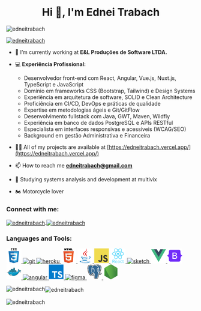 <h1 align="center">Hi 👋, I'm Ednei Trabach</h1>
<p align="left"> 
  <img src="https://komarev.com/ghpvc/?username=edneitrabach&label=Profile%20views&color=0e75b6&style=flat" alt="edneitrabach" /> 
</p>

<p align="left"> 
  <a href="https://github.com/ryo-ma/github-profile-trophy">
    <img src="https://github-profile-trophy.vercel.app/?username=edneitrabach" alt="edneitrabach" />
  </a> 
</p>

- 🔭 I’m currently working at **E&L Produções de Software LTDA.**

- 💻 **Experiência Profissional:**
  - Desenvolvedor front-end com React, Angular, Vue.js, Nuxt.js, TypeScript e JavaScript
  - Domínio em frameworks CSS (Bootstrap, Tailwind) e Design Systems
  - Experiência em arquitetura de software, SOLID e Clean Architecture
  - Proficiência em CI/CD, DevOps e práticas de qualidade
  - Expertise em metodologias ágeis e Git/GitFlow
  - Desenvolvimento fullstack com Java, GWT, Maven, Wildfly
  - Experiência em banco de dados PostgreSQL e APIs RESTful
  - Especialista em interfaces responsivas e acessíveis (WCAG/SEO)
  - Background em gestão Administrativa e Financeira

- 👨‍💻 All of my projects are available at [https://edneitrabach.vercel.app/](https://edneitrabach.vercel.app/)

- 📫 How to reach me **edneitrabach@gmail.com**

- 📖 Studying systems analysis and development at multivix

- 🏍️ Motorcycle lover

<h3 align="left">Connect with me:</h3>
<p align="left">
  <a href="https://linkedin.com/in/edneitrabach" target="blank">
    <img align="center" src="https://raw.githubusercontent.com/rahuldkjain/github-profile-readme-generator/master/src/images/icons/Social/linked-in-alt.svg" alt="edneitrabach" height="30" width="40" />
  </a>
  <a href="https://instagram.com/edneitrabach" target="blank">
    <img align="center" src="https://raw.githubusercontent.com/rahuldkjain/github-profile-readme-generator/master/src/images/icons/Social/instagram.svg" alt="edneitrabach" height="30" width="40" />
  </a>
</p>

<h3 align="left">Languages and Tools:</h3>
<p align="left"> 
  <a href="https://www.w3schools.com/css/" target="_blank" rel="noreferrer"> 
    <img src="https://raw.githubusercontent.com/devicons/devicon/master/icons/css3/css3-original-wordmark.svg" alt="css3" width="40" height="40"/> 
  </a> 
  <a href="https://git-scm.com/" target="_blank" rel="noreferrer"> 
    <img src="https://www.vectorlogo.zone/logos/git-scm/git-scm-icon.svg" alt="git" width="40" height="40"/> 
  </a> 
  <a href="https://heroku.com" target="_blank" rel="noreferrer"> 
    <img src="https://www.vectorlogo.zone/logos/heroku/heroku-icon.svg" alt="heroku" width="40" height="40"/> 
  </a> 
  <a href="https://www.w3.org/html/" target="_blank" rel="noreferrer"> 
    <img src="https://raw.githubusercontent.com/devicons/devicon/master/icons/html5/html5-original-wordmark.svg" alt="html5" width="40" height="40"/> 
  </a> 
  <a href="https://www.java.com" target="_blank" rel="noreferrer"> 
    <img src="https://raw.githubusercontent.com/devicons/devicon/master/icons/java/java-original.svg" alt="java" width="40" height="40"/> 
  </a> 
  <a href="https://developer.mozilla.org/en-US/docs/Web/JavaScript" target="_blank" rel="noreferrer"> 
    <img src="https://raw.githubusercontent.com/devicons/devicon/master/icons/javascript/javascript-original.svg" alt="javascript" width="40" height="40"/> 
  </a> 
  <a href="https://reactjs.org/" target="_blank" rel="noreferrer"> 
    <img src="https://raw.githubusercontent.com/devicons/devicon/master/icons/react/react-original-wordmark.svg" alt="react" width="40" height="40"/> 
  </a> 
  <a href="https://www.sketch.com/" target="_blank" rel="noreferrer"> 
    <img src="https://www.vectorlogo.zone/logos/sketchapp/sketchapp-icon.svg" alt="sketch" width="40" height="40"/> 
  </a> 
  <a href="https://vuejs.org/" target="_blank" rel="noreferrer">
    <img src="https://raw.githubusercontent.com/devicons/devicon/master/icons/vuejs/vuejs-original.svg" alt="vue" width="40" height="40"/>
  </a>
  <a href="https://getbootstrap.com" target="_blank" rel="noreferrer">
    <img src="https://raw.githubusercontent.com/devicons/devicon/master/icons/bootstrap/bootstrap-plain.svg" alt="bootstrap" width="40" height="40"/>
  </a>
  <a href="https://www.docker.com/" target="_blank" rel="noreferrer">
    <img src="https://raw.githubusercontent.com/devicons/devicon/master/icons/docker/docker-original.svg" alt="docker" width="40" height="40"/>
  </a>
  <a href="https://angular.io" target="_blank" rel="noreferrer">
    <img src="https://angular.io/assets/images/logos/angular/angular.svg" alt="angular" width="40" height="40"/>
  </a>
  <a href="https://www.typescriptlang.org/" target="_blank" rel="noreferrer">
    <img src="https://raw.githubusercontent.com/devicons/devicon/master/icons/typescript/typescript-original.svg" alt="typescript" width="40" height="40"/>
  </a>
  <a href="https://www.figma.com/" target="_blank" rel="noreferrer">
    <img src="https://www.vectorlogo.zone/logos/figma/figma-icon.svg" alt="figma" width="40" height="40"/>
  </a>
  <a href="https://www.postgresql.org" target="_blank" rel="noreferrer">
    <img src="https://raw.githubusercontent.com/devicons/devicon/master/icons/postgresql/postgresql-original.svg" alt="postgresql" width="40" height="40"/>
  </a>
  <a href="https://nodejs.org" target="_blank" rel="noreferrer">
    <img src="https://raw.githubusercontent.com/devicons/devicon/master/icons/nodejs/nodejs-original.svg" alt="nodejs" width="40" height="40"/>
  </a>
</p>

<p>
  <img align="left" src="https://github-readme-stats.vercel.app/api/top-langs?username=edneitrabach&show_icons=true&locale=en&layout=compact" alt="edneitrabach" />
</p>

<p>
  <img align="center" src="https://github-readme-stats.vercel.app/api?username=edneitrabach&show_icons=true&locale=en" alt="edneitrabach" />
</p>

<p>
  <img align="center" src="https://github-readme-streak-stats.herokuapp.com/?user=edneitrabach&" alt="edneitrabach" />
</p>

